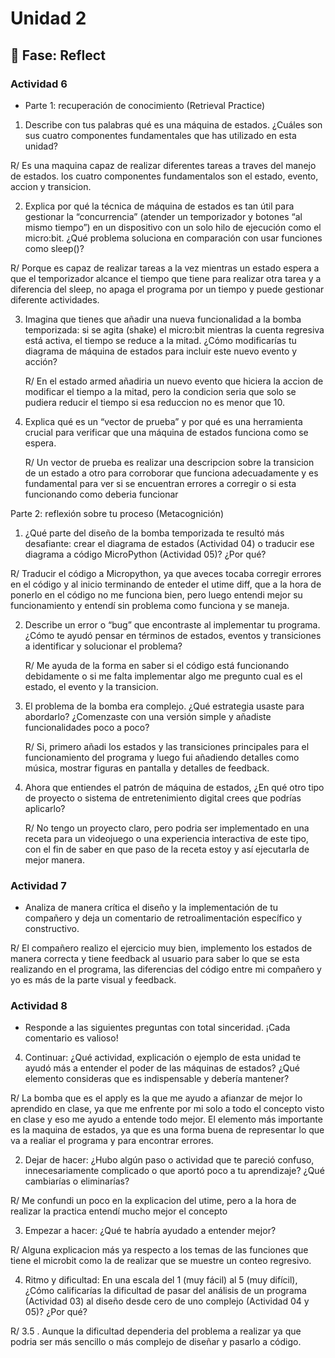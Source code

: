 # Unidad 2


## 🤔 Fase: Reflect

### Actividad 6

- Parte 1: recuperación de conocimiento (Retrieval Practice)

1. Describe con tus palabras qué es una máquina de estados. ¿Cuáles son sus cuatro componentes fundamentales que has utilizado en esta unidad?

R/ Es una maquina capaz de realizar diferentes tareas a traves del manejo de estados. los cuatro componentes fundamentalos son el estado, evento, accion y transicion.

2. Explica por qué la técnica de máquina de estados es tan útil para gestionar la “concurrencia” (atender un temporizador y botones “al mismo tiempo”) en un dispositivo con un solo hilo de ejecución como el micro:bit. ¿Qué problema soluciona en comparación con usar funciones como sleep()?

  R/ Porque es capaz de realizar tareas a la vez mientras un estado espera a que el temporizador alcance el tiempo que tiene para realizar otra tarea y a diferencia del sleep, no apaga el programa por un tiempo y puede gestionar diferente actividades.

3. Imagina que tienes que añadir una nueva funcionalidad a la bomba temporizada: si se agita (shake) el micro:bit mientras la cuenta regresiva está activa, el tiempo se reduce a la mitad. ¿Cómo modificarías tu diagrama de máquina de estados para incluir este nuevo evento y acción?

   R/ En el estado armed añadiria un nuevo evento que hiciera la accion de modificar el tiempo a la mitad, pero la condicion seria que solo se pudiera reducir el tiempo si esa reduccion no es menor que 10.

4. Explica qué es un “vector de prueba” y por qué es una herramienta crucial para verificar que una máquina de estados funciona como se espera.

   R/ Un vector de prueba es realizar una descripcion sobre  la transicion de un estado a otro para corroborar que funciona adecuadamente y es fundamental para ver si se encuentran errores a corregir o si esta funcionando como deberia funcionar

Parte 2: reflexión sobre tu proceso (Metacognición)

1. ¿Qué parte del diseño de la bomba temporizada te resultó más desafiante: crear el diagrama de estados (Actividad 04) o traducir ese diagrama a código MicroPython (Actividad 05)? ¿Por qué?
   
R/ Traducir el código a Micropython, ya que aveces tocaba corregir errores en el código y al inicio terminando de enteder el utime diff, que a la hora de ponerlo en el código no me funciona bien, pero luego entendi mejor su funcionamiento y entendí sin problema como funciona y se maneja.

2. Describe un error o “bug” que encontraste al implementar tu programa. ¿Cómo te ayudó pensar en términos de estados, eventos y transiciones a identificar y solucionar el problema?

   R/ Me ayuda de la forma en saber si el código está funcionando debidamente o si me falta implementar algo me pregunto cual es el estado, el evento y la transicion.


3. El problema de la bomba era complejo. ¿Qué estrategia usaste para abordarlo? ¿Comenzaste con una versión simple y añadiste funcionalidades poco a poco?

   R/ Si, primero añadi los estados y las transiciones principales para el funcionamiento del programa y luego fui añadiendo detalles como música, mostrar figuras en pantalla y detalles de feedback.


4. Ahora que entiendes el patrón de máquina de estados, ¿En qué otro tipo de proyecto o sistema de entretenimiento digital crees que podrías aplicarlo?

   R/ No tengo un proyecto claro, pero podria ser implementado en una receta para un videojuego o una experiencia interactiva de este tipo, con el fin de saber en que paso de la receta estoy y así ejecutarla de mejor manera.

### Actividad 7

- Analiza de manera crítica el diseño y la implementación de tu compañero y deja un comentario de retroalimentación específico y constructivo.

R/ El compañero realizo el ejercicio muy bien, implemento los estados de manera correcta y tiene feedback al usuario para saber lo que se esta realizando en el programa, las diferencias del código entre mi compañero y yo es más de la parte visual y feedback.

### Actividad 8

- Responde a las siguientes preguntas con total sinceridad. ¡Cada comentario es valioso!

4. Continuar: ¿Qué actividad, explicación o ejemplo de esta unidad te ayudó más a entender el poder de las máquinas de estados? ¿Qué elemento consideras que es indispensable y debería mantener?

R/ La bomba que es el apply es la que me ayudo a afianzar de mejor lo aprendido en clase, ya que me enfrente por mi solo a todo el concepto visto en clase y eso me ayudo a entende todo mejor. El elemento más importante es la maquina de estados, ya que es una forma buena de representar lo que va a realiar el programa y para encontrar errores.

2. Dejar de hacer: ¿Hubo algún paso o actividad que te pareció confuso, innecesariamente complicado o que aportó poco a tu aprendizaje? ¿Qué cambiarías o eliminarías?

R/ Me confundi un poco en la explicacion del utime, pero a la hora de realizar la practica entendí mucho mejor el concepto


3. Empezar a hacer: ¿Qué te habría ayudado a entender mejor?

R/ Alguna explicacion más ya respecto a los temas de las funciones que tiene el microbit como la de realizar que se muestre un conteo regresivo.


4. Ritmo y dificultad: En una escala del 1 (muy fácil) al 5 (muy difícil), ¿Cómo calificarías la dificultad de pasar del análisis de un programa (Actividad 03) al diseño desde cero de uno complejo (Actividad 04 y 05)? ¿Por 
qué?

 R/ 3.5 . Aunque la dificultad dependeria del problema a realizar ya que podria ser más sencillo o más complejo de diseñar y pasarlo a código.
